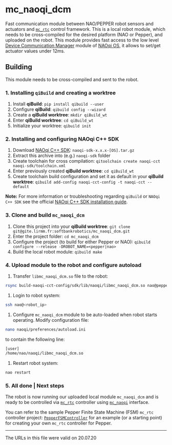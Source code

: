 # mc_naoqi_dcm

Fast communication module between NAO/PEPPER robot sensors and actuators and [`mc_rtc`](https://jrl-umi3218.github.io/mc_rtc/index.html) control framework.
This is a local robot module, which needs to be cross-compiled for the desired platform (NAO or Pepper), and uploaded on the robot. This module provides fast access to the low level [Device Communication Manager](https://developer.softbankrobotics.com/pepper-naoqi-25/naoqi-developer-guide/naoqi-apis/dcm) module of [NAOqi OS](https://developer.softbankrobotics.com/pepper-naoqi-25), it allows to set/get actuator values under 12ms.

## Building

This module needs to be cross-compiled and sent to the robot.

### 1. Installing `qiBuild` and creating a worktree

1. Install **qiBuild**: `pip install qibuild --user`
1. Configure **qiBuild**: `qibuild config --wizard`
1. Create a **qiBuild worktree**: `mkdir qiBuild_wt`
1. Enter **qiBuild worktree**: `cd qiBuild_wt`
1. Initialize your worktree: `qibuild init`

### 2. Installing and configuring NAOqi C++ SDK

1. Download [NAOqi C++ SDK](https://developer.softbankrobotics.com/pepper-naoqi-25-downloads-linux): `naoqi-sdk-x.x.x-[OS].tar.gz`
1. Extract this archive into (e.g.) `naoqi-sdk` folder
1. Create toolchain for cross compilation: `qitoolchain create naoqi-cct naoqi-sdk/toolchain.xml`
1. Enter previously created **qiBuild worktree**: `cd qiBuild_wt`
1. Create toolchain build configuration and set it as default in your **qiBuild worktree**: `qibuild add-config naoqi-cct-config -t naoqi-cct --default`

**Note:** For more information or troubleshooting regarding `qiBuild` or `NAOqi C++ SDK` see the official [NAOqi C++ SDK installation guide](https://developer.softbankrobotics.com/pepper-naoqi-25/naoqi-developer-guide/sdks/c-sdk/c-sdk-installation-guide).

### 3. Clone and build `mc_naoqi_dcm`

1. Clone this project into your **qiBuild worktree**: `git clone git@gite.lirmm.fr:softbankrobotics/mc_naoqi_dcm.git`
1. Enter the project folder: `cd mc_naoqi_dcm`
1. Configure the project (to build for either Pepper or NAO): `qibuild configure --release -DROBOT_NAME=<pepper|nao>`
1. Build the local robot module: `qibuild make`

### 4. Upload module to the robot and configure autoload

1. Transfer `libmc_naoqi_dcm.so` file to the robot:
```bash
rsync build-naoqi-cct-config/sdk/lib/naoqi/libmc_naoqi_dcm.so nao@pepper.local:/home/nao/naoqi/
```
1. Login to robot system:
```bash
ssh nao@<robot_ip>
```
1. Configure `mc_naoqi_dcm` module to be auto-loaded when robot starts operating. Modify configuration file:
```bash
nano naoqi/preferences/autoload.ini
```
to contain the following line:
```bash
[user]
/home/nao/naoqi/libmc_naoqi_dcm.so
```
1. Restart robot system:
```bash
nao restart
```

### 5. All done | Next steps
The robot is now running our uploaded local module `mc_naoqi_dcm` and is ready to be controlled via [`mc_rtc`](https://jrl-umi3218.github.io/mc_rtc/index.html) controller using [`mc_naoqi`](https://gite.lirmm.fr/multi-contact/mc_naoqi) interface.

You can refer to the sample Pepper Finite State Machine (FSM) `mc_rtc` controller  project: [`PepperFSMController`](https://gite.lirmm.fr/mc-controllers/pepperfsmcontroller) for an example (or a starting point) for creating your own `mc_rtc` controller for Pepper.

---
The URLs in this file were valid on 20.07.20
